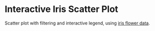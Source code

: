 # Interactive Iris Scatter Plot

Scatter plot with filtering and interactive legend, using [iris flower data](https://gist.githubusercontent.com/curran/a08a1080b88344b0c8a7/raw/iris.csv).
